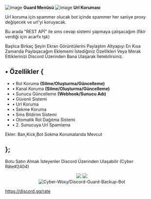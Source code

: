  ![image](https://user-images.githubusercontent.com/65469887/164894400-b435df13-a92c-47a5-996a-63b973452643.png) **Guard Menüsü**
 ![image](https://user-images.githubusercontent.com/65469887/164894643-1c116e8e-750b-4412-a66e-02dfcf3c68c0.png) **Url Koruması**

Url koruma için spammer olucak bot içinde spammer her saniye proxy değişecek ve url'yi koruyacak.

Bu arada "REST APİ" ile sms cevap sistemi yapmaya çalışacağım (fikir verdiği için acarfx tşk)


Başlıca Birkaç Şeyin Ekran Görüntülerini Paylaştım Altyapıyı En Kısa Zamanda Paylaşacağım Eklememi İstediğiniz Özellikleri Veya Merak Ettiklerinizi Discord Üzerinden Bana Ulaşarak İletebilirsiniz.


## • Özellikler {
  -  • Rol Koruma **(Silme/Oluşturma/Güncelleme)**
  -  • Kanal Koruma **(Silme/Oluşturma/Güncelleme)**
  -  • Sunucu Güncelleme **(Webhook/Sunucu Adı)**
  -  • Güvenli Sistemi
  -  • Url Koruma
  -  • Sekme Koruma
  -  • Sms Bildirim Sistemi
  -  • Otomatik Rol Dağıtma Sistemi
  -  • 2. Sunucuya Url Spamlama

Ekler: Ban,Kick,Bot Sokma Korumalarıda Mevcut
## };

Botu Satın Almak İsteyenler Discord Üzerinden Ulaşabilir (Cyber Râte#2404) 
<div align="center">
    <a href="https://discord.com/users/585864203412308004" target="_blank"><img src="https://img.shields.io/badge/-Cyber-black?style=for-the-badge&logo=discord&logoColor=1e44ee"></a>
  <a href="https://discord.gg/rate" target="_blank"><img src="https://img.shields.io/badge/-Rate%20<3-black?style=for-the-badge&logo=discord&logoColor=1e44ee"></a>
 </div>
 
   <div align="center">
<img src="https://komarev.com/ghpvc/?username=Discord-Guard-Backup-Bot&label=Ziyaretçi%20Sayısı&color=da004e" alt="Cyber-Woxy/Discord-Guard-Backup-Bot" />
  </div>
 
 https://discord.gg/rate

